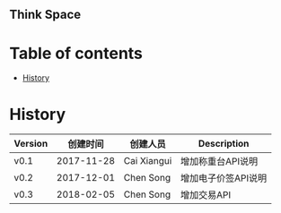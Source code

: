 ## Think Space

# Table of contents
- [History](#history)

# History

Version  | 创建时间 | 创建人员 |Description |
------------- | --------- | -------- | ------------------
v0.1 | 2017-11-28 | Cai Xiangui | 增加称重台API说明
v0.2 | 2017-12-01 | Chen Song | 增加电子价签API说明
v0.3 | 2018-02-05 | Chen Song | 增加交易API
